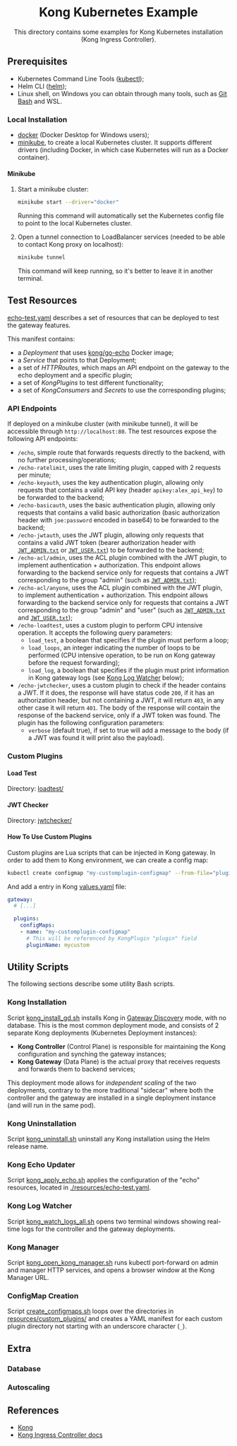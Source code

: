 <div align="center">

# Kong Kubernetes Example

This directory contains some examples for Kong Kubernetes installation (Kong Ingress Controller).

</div>

## Prerequisites

- Kubernetes Command Line Tools ([kubectl](https://kubernetes.io/docs/tasks/tools/#kubectl));
- Helm CLI ([helm](https://helm.sh/docs/intro/install/));
- Linux shell, on Windows  you can obtain through many tools, such as [Git Bash](https://git-scm.com/downloads) and WSL.

### Local Installation

- [docker](https://www.docker.com/) (Docker Desktop for Windows users);
- [minikube](https://minikube.sigs.k8s.io/docs/start/), to create a local Kubernetes cluster. It supports different drivers (including Docker, in which case Kubernetes will run as a Docker container).

#### Minikube

1. Start a minikube cluster:

    ```bash
    minikube start --driver="docker"
    ```

    Running this command will automatically set the Kubernetes config file to point to the local Kubernetes cluster.

2. Open a tunnel connection to LoadBalancer services (needed to be able to contact Kong proxy on localhost):

    ```bash
    minikube tunnel
    ```

    This command will keep running, so it's better to leave it in another terminal.

## Test Resources

[echo-test.yaml](./resources/echo-test.yaml) describes a set of resources that can be deployed to test the gateway features.

This manifest contains:

- a *Deployment* that uses [kong/go-echo](https://hub.docker.com/r/kong/go-echo) Docker image;
- a *Service* that points to that Deployment;
- a set of *HTTPRoutes*, which maps an API endpoint on the gateway to the echo deployment and a specific plugin;
- a set of *KongPlugins* to test different functionality;
- a set of *KongConsumers* and *Secrets* to use the corresponding plugins;

### API Endpoints

If deployed on a minikube cluster (with minikube tunnel), it will be accessible through `http://localhost:80`. The test resources expose the following API endpoints:

- `/echo`, simple route that forwards requests directly to the backend, with no further processing/operations;
- `/echo-ratelimit`, uses the rate limiting plugin, capped with 2 requests per minute;
- `/echo-keyauth`, uses the key authentication plugin, allowing only requests that contains a valid API key (header `apikey:alex_api_key`) to be forwarded to the backend;
- `/echo-basicauth`, uses the basic authentication plugin, allowing only requests that contains a valid basic authorization (basic authorization header with `joe:password` encoded in base64) to be forwarded to the backend;
- `/echo-jwtauth`, uses the JWT plugin, allowing only requests that contains a valid JWT token (bearer authorization header with [`JWT_ADMIN.txt`](./resources/JWTs/JWT_ADMIN.txt) or [`JWT_USER.txt`](./resources/JWTs/JWT_USER.txt.txt)) to be forwarded to the backend;
- `/echo-acl/admin`, uses the ACL plugin combined with the JWT plugin, to implement authentication + authorization. This endpoint allows forwarding to the backend service only for requests that contains a JWT corresponding to the group "admin" (such as [`JWT_ADMIN.txt`](./resources/JWTs/JWT_ADMIN.txt));
- `/echo-acl/anyone`, uses the ACL plugin combined with the JWT plugin, to implement authentication + authorization. This endpoint allows forwarding to the backend service only for requests that contains a JWT corresponding to the group "admin" and "user" (such as [`JWT_ADMIN.txt`](./resources/JWTs/JWT_ADMIN.txt) and [`JWT_USER.txt`](./resources/JWTs/JWT_USER.txt.txt));
- `/echo-loadtest`, uses a custom plugin to perform CPU intensive operation. It accepts the following query parameters:
  - `load_test`, a boolean that specifies if the plugin must perform a loop;
  - `load_loops`, an integer indicating the number of loops to be performed (CPU intensive operation, to be run on Kong gateway before the request forwarding);
  - `load_log`, a boolean that specifies if the plugin must print information in Kong gateway logs (see [Kong Log Watcher](#kong-log-watcher) below);
- `/echo-jwtchecker`, uses a custom plugin to check if the header contains a JWT. If it does, the response will have status code `200`, if it has an authorization header, but not containing a JWT, it will return `403`, in any other case it will return `401`. The body of the response will contain the response of the backend service, only if a JWT token was found. The plugin has the following configuration parameters:
  - `verbose` (default true), if set to true will add a message to the body (if a JWT was found it will print also the payload).

### Custom Plugins

#### Load Test

Directory: [loadtest/](./resources/custom_plugins/loadtest/)

#### JWT Checker

Directory: [jwtchecker/](./resources/custom_plugins/jwtchecker/)

#### How To Use Custom Plugins

Custom plugins are Lua scripts that can be injected in Kong gateway. In order to add them to Kong environment, we can create a config map:

```bash
kubectl create configmap "my-customplugin-configmap" --from-file="plugin_dir/" -n "kong"
```

And add a entry in Kong [values.yaml](./values/ingress-values.yaml) file:

```yaml
gateway:
  # [...]

  plugins:
    configMaps:
    - name: "my-customplugin-configmap"
      # This will be referenced by KongPlugin "plugin" field
      pluginName: mycustom
```

## Utility Scripts

The following sections describe some utility Bash scripts.

### Kong Installation

Script [kong_install_gd.sh](./kong_install_gd.sh) installs Kong in [Gateway Discovery](https://docs.konghq.com/kubernetes-ingress-controller/3.1.x/production/deployment-topologies/gateway-discovery/) mode, with no database. This is the most common deployment mode, and consists of 2 separate Kong deployments (Kubernetes Deployment instances):

- **Kong Controller** (Control Plane) is responsible for maintaining the Kong configuration and synching the gateway instances;
- **Kong Gateway** (Data Plane) is the actual proxy that receives requests and forwards them to backend services;

This deployment mode allows for *independent scaling* of the two deployments, contrary to the more traditional "sidecar" where both the controller and the gateway are installed in a single deployment instance (and will run in the same pod).

### Kong Uninstallation

Script [kong_uninstall.sh](./kong_uninstall.sh) uninstall any Kong installation using the Helm release name.

### Kong Echo Updater

Script [kong_apply_echo.sh](./kong_apply_echo.sh) applies the configuration of the "echo" resources, located in [./resources/echo-test.yaml](./resources/echo-test.yaml).

### Kong Log Watcher

Script [kong_watch_logs_all.sh](./kong_watch_logs_all.sh) opens two terminal windows showing real-time logs for the controller and the gateway deployments.

### Kong Manager

Script [kong_open_kong_manager.sh](./kong_open_kong_manager.sh) runs kubectl port-forward on admin and manager HTTP services, and opens a browser window at the Kong Manager URL.

### ConfigMap Creation

Script [create_configmaps.sh](./resources/custom_plugins/create_configmaps.sh) loops over the directories in [resources/custom_plugins/](./resources/custom_plugins/) and creates a YAML manifest for each custom plugin directory not starting with an underscore character (`_`).

## Extra

### Database

### Autoscaling

## References

- [Kong](https://konghq.com/)
- [Kong Ingress Controller docs](https://docs.konghq.com/kubernetes-ingress-controller/latest/)
